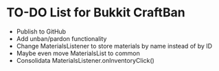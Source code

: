# TO-DO List for Bukkit CraftBan

* Publish to GitHub
* Add unban/pardon functionality
* Change MaterialsListener to store materials by name instead of by ID
* Maybe even move MaterialsList to common
* Consolidata MaterialsListener.onInventoryClick()